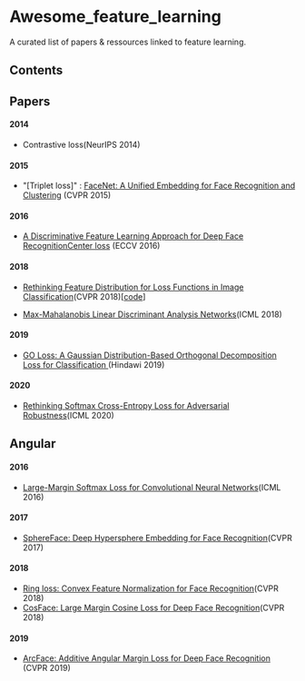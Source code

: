 # Awesome_feature_learning
A curated list of papers & ressources linked to feature learning.


## Contents



## Papers 

#### 2014
- Contrastive loss(NeurIPS 2014)
#### 2015
- "[Triplet loss]"
: [FaceNet: A Unified Embedding for Face Recognition and Clustering](https://arxiv.org/pdf/1503.03832.pdf) (CVPR 2015)
#### 2016
- [A Discriminative Feature Learning Approach for Deep Face RecognitionCenter loss](https://ydwen.github.io/papers/WenECCV16.pdf)
(ECCV 2016)
#### 2018
- [Rethinking Feature Distribution for Loss Functions in Image Classification](https://arxiv.org/pdf/1803.02988.pdf)(CVPR 2018)[[code](https://github.com/WeitaoVan/L-GM-loss)]

- [Max-Mahalanobis Linear Discriminant Analysis Networks](https://arxiv.org/pdf/1802.09308.pdf)(ICML 2018)
#### 2019
- [GO Loss: A Gaussian Distribution-Based Orthogonal Decomposition Loss for Classification ](http://downloads.hindawi.com/journals/complexity/2019/9206053.pdf)(Hindawi 2019)
#### 2020
- [Rethinking Softmax Cross-Entropy Loss for Adversarial Robustness](https://arxiv.org/pdf/1905.10626.pdf)(ICML 2020)

## Angular

#### 2016
- [Large-Margin Softmax Loss for Convolutional Neural Networks](https://arxiv.org/pdf/1612.02295.pdf)(ICML 2016)

#### 2017
- [SphereFace: Deep Hypersphere Embedding for Face Recognition](https://arxiv.org/pdf/1704.08063.pdf)(CVPR 2017)

#### 2018
- [Ring loss: Convex Feature Normalization for Face Recognition](https://arxiv.org/pdf/1803.00130.pdf)(CVPR 2018)
- [CosFace: Large Margin Cosine Loss for Deep Face Recognition](https://arxiv.org/pdf/1801.09414.pdf)(CVPR 2018)

#### 2019
- [ArcFace: Additive Angular Margin Loss for Deep Face Recognition](https://arxiv.org/pdf/1801.07698.pdf) (CVPR 2019)
